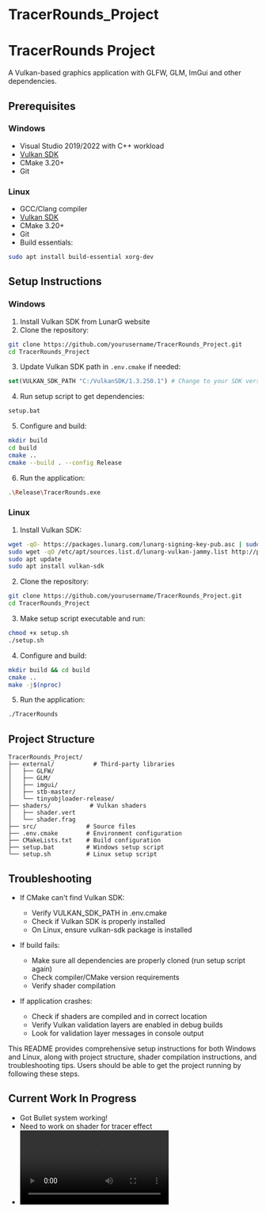# TracerRounds_Project

# TracerRounds Project

A Vulkan-based graphics application with GLFW, GLM, ImGui and other dependencies.

## Prerequisites

### Windows
- Visual Studio 2019/2022 with C++ workload
- [Vulkan SDK](https://vulkan.lunarg.com/sdk/home#windows) 
- CMake 3.20+
- Git

### Linux
- GCC/Clang compiler
- [Vulkan SDK](https://vulkan.lunarg.com/sdk/home#linux)
- CMake 3.20+
- Git
- Build essentials:
```bash
sudo apt install build-essential xorg-dev
```

## Setup Instructions

### Windows

1. Install Vulkan SDK from LunarG website
2. Clone the repository:
```bash
git clone https://github.com/yourusername/TracerRounds_Project.git
cd TracerRounds_Project
```

3. Update Vulkan SDK path in `.env.cmake` if needed:
```cmake
set(VULKAN_SDK_PATH "C:/VulkanSDK/1.3.250.1") # Change to your SDK version
```

4. Run setup script to get dependencies:
```bash
setup.bat
```

5. Configure and build:
```bash
mkdir build
cd build
cmake ..
cmake --build . --config Release
```

6. Run the application:
```bash
.\Release\TracerRounds.exe
```

### Linux 

1. Install Vulkan SDK:
```bash
wget -qO- https://packages.lunarg.com/lunarg-signing-key-pub.asc | sudo tee /etc/apt/trusted.gpg.d/lunarg.asc
sudo wget -qO /etc/apt/sources.list.d/lunarg-vulkan-jammy.list http://packages.lunarg.com/vulkan/lunarg-vulkan-jammy.list
sudo apt update
sudo apt install vulkan-sdk
```

2. Clone the repository:
```bash
git clone https://github.com/yourusername/TracerRounds_Project.git
cd TracerRounds_Project
```

3. Make setup script executable and run:
```bash
chmod +x setup.sh
./setup.sh
```

4. Configure and build:
```bash
mkdir build && cd build
cmake ..
make -j$(nproc)
```

5. Run the application:
```bash
./TracerRounds
```

## Project Structure

```
TracerRounds_Project/
├── external/           # Third-party libraries
│   ├── GLFW/
│   ├── GLM/
│   ├── imgui/
│   ├── stb-master/
│   └── tinyobjloader-release/
├── shaders/           # Vulkan shaders
│   ├── shader.vert
│   └── shader.frag
├── src/              # Source files
├── .env.cmake        # Environment configuration
├── CMakeLists.txt    # Build configuration
├── setup.bat         # Windows setup script
└── setup.sh          # Linux setup script
```
## Troubleshooting

- If CMake can't find Vulkan SDK:
  - Verify VULKAN_SDK_PATH in .env.cmake
  - Check if Vulkan SDK is properly installed
  - On Linux, ensure vulkan-sdk package is installed

- If build fails:
  - Make sure all dependencies are properly cloned (run setup script again)
  - Check compiler/CMake version requirements
  - Verify shader compilation

- If application crashes:
  - Check if shaders are compiled and in correct location
  - Verify Vulkan validation layers are enabled in debug builds
  - Look for validation layer messages in console output


This README provides comprehensive setup instructions for both Windows and Linux, along with project structure, shader compilation instructions, and troubleshooting tips. Users should be able to get the project running by following these steps.


## Current Work In Progress
  * Got Bullet system working!
  * Need to work on shader for tracer effect
  * <video src="https://github.com/user-attachments/assets/4c95a991-c87d-4139-8f61-b61963a10159" controls="controls" style="max-width: 730px;"></video>

